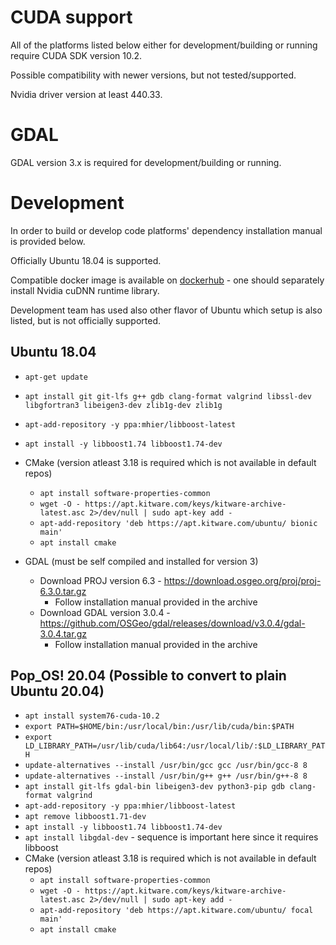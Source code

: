 # CUDA support

All of the platforms listed below either for development/building or running require CUDA SDK version 10.2.

Possible compatibility with newer versions, but not tested/supported.

Nvidia driver version at least 440.33.

# GDAL

GDAL version 3.x is required for development/building or running.

# Development

In order to build or develop code platforms' dependency installation manual is provided below.

Officially Ubuntu 18.04 is supported.

Compatible docker image is available on [dockerhub](https://hub.docker.com/repository/docker/cgialus/alus-infra) - one should separately install Nvidia cuDNN runtime library.

Development team has used also other flavor of Ubuntu which setup is also listed, but is not officially supported.

## Ubuntu 18.04


* ``apt-get update``
* ``apt install git git-lfs g++ gdb clang-format valgrind libssl-dev libgfortran3 libeigen3-dev zlib1g-dev zlib1g``
* ``apt-add-repository -y ppa:mhier/libboost-latest``
* ``apt install -y libboost1.74 libboost1.74-dev``
* CMake (version atleast 3.18 is required which is not available in default repos)
  * ``apt install software-properties-common``
  * ``wget -O - https://apt.kitware.com/keys/kitware-archive-latest.asc 2>/dev/null | sudo apt-key add -``
  * ``apt-add-repository 'deb https://apt.kitware.com/ubuntu/ bionic main'``
  * ``apt install cmake``
  
* GDAL (must be self compiled and installed for version 3)
  * Download PROJ version 6.3 - https://download.osgeo.org/proj/proj-6.3.0.tar.gz
    * Follow installation manual provided in the archive
  * Download GDAL version 3.0.4 - https://github.com/OSGeo/gdal/releases/download/v3.0.4/gdal-3.0.4.tar.gz
    * Follow installation manual provided in the archive

## Pop_OS! 20.04 (Possible to convert to plain Ubuntu 20.04)

* ``apt install system76-cuda-10.2``
* ``export PATH=$HOME/bin:/usr/local/bin:/usr/lib/cuda/bin:$PATH``
* ``export LD_LIBRARY_PATH=/usr/lib/cuda/lib64:/usr/local/lib/:$LD_LIBRARY_PATH``
* ``update-alternatives --install /usr/bin/gcc gcc /usr/bin/gcc-8 8``
* ``update-alternatives --install /usr/bin/g++ g++ /usr/bin/g++-8 8``
* ``apt install git-lfs gdal-bin libeigen3-dev python3-pip gdb clang-format valgrind``
* ``apt-add-repository -y ppa:mhier/libboost-latest``
* ``apt remove libboost1.71-dev``
* ``apt install -y libboost1.74 libboost1.74-dev``
* ``apt install libgdal-dev`` - sequence is important here since it requires libboost
* CMake (version atleast 3.18 is required which is not available in default repos)
  * ``apt install software-properties-common``
  * ``wget -O - https://apt.kitware.com/keys/kitware-archive-latest.asc 2>/dev/null | sudo apt-key add -``
  * ``apt-add-repository 'deb https://apt.kitware.com/ubuntu/ focal main'``
  * ``apt install cmake``
